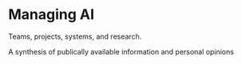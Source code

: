 # Managing AI

Teams, projects, systems, and research.

A synthesis of publically available information and personal opinions
